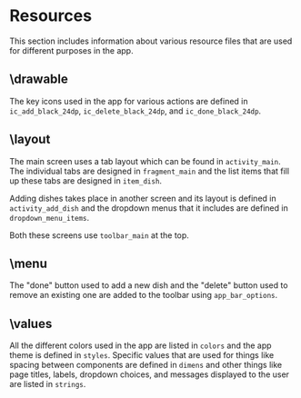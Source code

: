 # Resources

This section includes information about various resource files that are used for different purposes in the app.

## \drawable

The key icons used in the app for various actions are defined in `ic_add_black_24dp`, `ic_delete_black_24dp`, and `ic_done_black_24dp`.

## \layout

The main screen uses a tab layout which can be found in `activity_main`. The individual tabs are designed in `fragment_main` and the list items that fill up these tabs are designed in `item_dish`.

Adding dishes takes place in another screen and its layout is defined in `activity_add_dish` and the dropdown menus that it includes are defined in `dropdown_menu_items`.

Both these screens use `toolbar_main` at the top.

## \menu

The "done" button used to add a new dish and the "delete" button used to remove an existing one are added to the toolbar using `app_bar_options`.

## \values

All the different colors used in the app are listed in `colors` and the app theme is defined in `styles`. Specific values that are used for things like spacing between components are defined in `dimens` and other things like page titles, labels, dropdown choices, and messages displayed to the user are listed in `strings`.